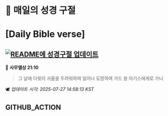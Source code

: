 # 🙏 매일의 성경 구절
# [Daily Bible verse]
## [![README에 성경구절 업데이트](https://github.com/DONGSUKA/first_test/actions/workflows/update-readme-bible.yml/badge.svg)](https://github.com/DONGSUKA/first_test/actions/workflows/update-readme-bible.yml)
<!-- START_BIBLE_VERSE -->
📖 **사무엘상 21:10**
> 그 날에 다윗이 사울을 두려워하여 일어나 도망하여 가드 왕 아기스에게로 가니

🕊️ _업데이트 시각: 2025-07-27 14:58:13 KST_
  <!-- END_BIBLE_VERSE -->
## GITHUB_ACTION
